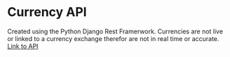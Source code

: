 # Currency API
Created using the Python Django Rest Framerwork. 
Currencies are not live or linked to a currency exchange therefor are not in real time or accurate.
[Link to API](https://currency-api-will-h.herokuapp.com/currencies/)
